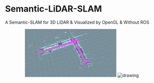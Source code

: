 # Semantic-LiDAR-SLAM
A Semantic-SLAM for 3D LiDAR &amp; Visualized by OpenGL &amp; Without ROS

<p align='center'>
	<img src="./images/pic1.jpeg" alt="drawing" width="300"/>
  <img src="./images/pic2.jpeg" alt="drawing" width="300"/>
</p>
<!-- <p align='center'>
	<img src="./doc/seg_01.gif" alt="drawing" width="200"/>
	<img src="./doc/seg_02.gif" alt="drawing" width="200"/>
	<img src="./doc/lidar_odometry.gif" alt="drawing" width="200"/>
	<img src="./doc/mapping.gif" alt="drawing" width="200"/>
</p> -->
